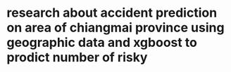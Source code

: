 # research about accident prediction on area of chiangmai province using geographic data and xgboost to prodict number of risky
